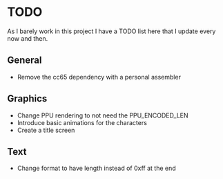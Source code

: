 # TODO

As I barely work in this project I have a TODO list here that I update every
now and then.

## General

- Remove the cc65 dependency with a personal assembler

## Graphics

- Change PPU rendering to not need the PPU_ENCODED_LEN
- Introduce basic animations for the characters
- Create a title screen

## Text

- Change format to have length instead of 0xff at the end
